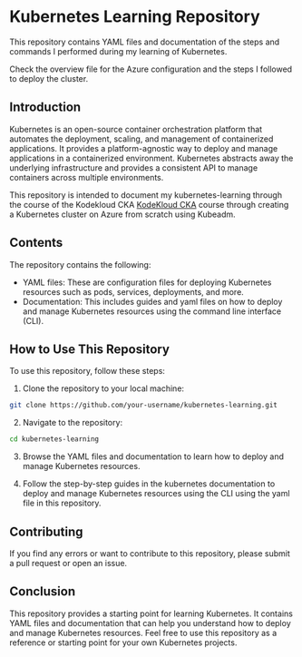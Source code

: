 # Kubernetes Learning Repository

This repository contains YAML files and documentation of the steps and commands I performed during my learning of Kubernetes.

Check the overview file for the Azure configuration and the steps I followed to deploy the cluster.

## Introduction

Kubernetes is an open-source container orchestration platform that automates the deployment, scaling, and management of containerized applications. It provides a platform-agnostic way to deploy and manage applications in a containerized environment. Kubernetes abstracts away the underlying infrastructure and provides a consistent API to manage containers across multiple environments.

This repository is intended to document my kubernetes-learning through the course of the Kodekloud CKA [KodeKloud CKA](https://kodekloud.com/courses/certified-kubernetes-administrator-cka/) course through creating a Kubernetes cluster on Azure from scratch using Kubeadm.

## Contents

The repository contains the following:

- YAML files: These are configuration files for deploying Kubernetes resources such as pods, services, deployments, and more.
- Documentation: This includes guides and yaml files on how to deploy and manage Kubernetes resources using the command line interface (CLI).

## How to Use This Repository

To use this repository, follow these steps:

1. Clone the repository to your local machine:

```bash
git clone https://github.com/your-username/kubernetes-learning.git
```

2. Navigate to the repository:

```bash
cd kubernetes-learning
```

3. Browse the YAML files and documentation to learn how to deploy and manage Kubernetes resources.

4. Follow the step-by-step guides in the kubernetes documentation to deploy and manage Kubernetes resources using the CLI using the yaml file in this repository.


## Contributing

If you find any errors or want to contribute to this repository, please submit a pull request or open an issue.

## Conclusion

This repository provides a starting point for learning Kubernetes. It contains YAML files and documentation that can help you understand how to deploy and manage Kubernetes resources. Feel free to use this repository as a reference or starting point for your own Kubernetes projects.